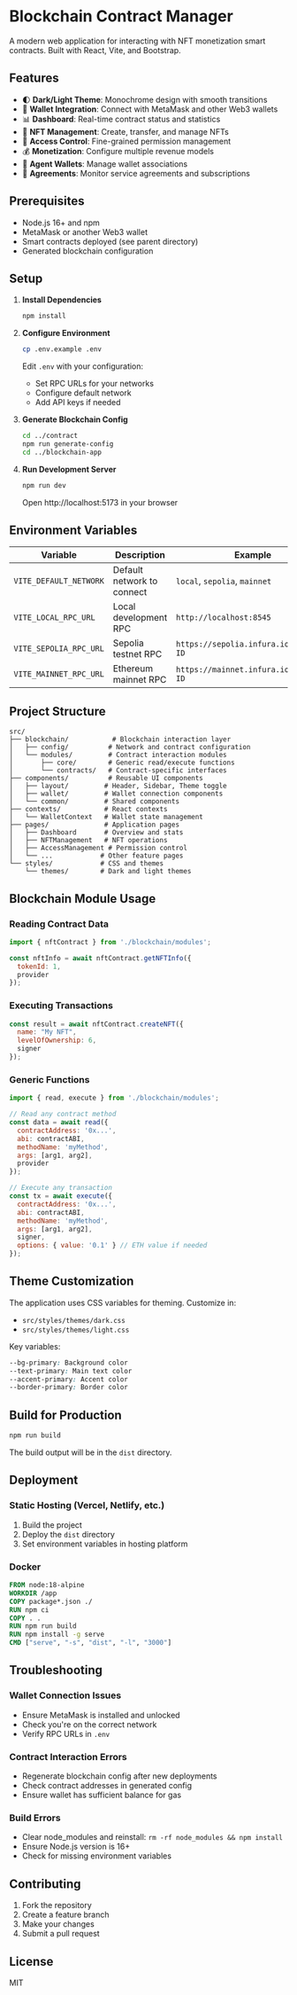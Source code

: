 # Blockchain Contract Manager

A modern web application for interacting with NFT monetization smart contracts. Built with React, Vite, and Bootstrap.

## Features

- 🌓 **Dark/Light Theme**: Monochrome design with smooth transitions
- 🔗 **Wallet Integration**: Connect with MetaMask and other Web3 wallets
- 📊 **Dashboard**: Real-time contract status and statistics
- 🎨 **NFT Management**: Create, transfer, and manage NFTs
- 🔐 **Access Control**: Fine-grained permission management
- 💰 **Monetization**: Configure multiple revenue models
- 👥 **Agent Wallets**: Manage wallet associations
- 📑 **Agreements**: Monitor service agreements and subscriptions

## Prerequisites

- Node.js 16+ and npm
- MetaMask or another Web3 wallet
- Smart contracts deployed (see parent directory)
- Generated blockchain configuration

## Setup

1. **Install Dependencies**
   ```bash
   npm install
   ```

2. **Configure Environment**
   ```bash
   cp .env.example .env
   ```
   Edit `.env` with your configuration:
   - Set RPC URLs for your networks
   - Configure default network
   - Add API keys if needed

3. **Generate Blockchain Config**
   ```bash
   cd ../contract
   npm run generate-config
   cd ../blockchain-app
   ```

4. **Run Development Server**
   ```bash
   npm run dev
   ```
   Open http://localhost:5173 in your browser

## Environment Variables

| Variable | Description | Example |
|----------|-------------|---------|
| `VITE_DEFAULT_NETWORK` | Default network to connect | `local`, `sepolia`, `mainnet` |
| `VITE_LOCAL_RPC_URL` | Local development RPC | `http://localhost:8545` |
| `VITE_SEPOLIA_RPC_URL` | Sepolia testnet RPC | `https://sepolia.infura.io/v3/YOUR-ID` |
| `VITE_MAINNET_RPC_URL` | Ethereum mainnet RPC | `https://mainnet.infura.io/v3/YOUR-ID` |

## Project Structure

```
src/
├── blockchain/           # Blockchain interaction layer
│   ├── config/          # Network and contract configuration
│   └── modules/         # Contract interaction modules
│       ├── core/        # Generic read/execute functions
│       └── contracts/   # Contract-specific interfaces
├── components/          # Reusable UI components
│   ├── layout/         # Header, Sidebar, Theme toggle
│   ├── wallet/         # Wallet connection components
│   └── common/         # Shared components
├── contexts/           # React contexts
│   └── WalletContext   # Wallet state management
├── pages/              # Application pages
│   ├── Dashboard       # Overview and stats
│   ├── NFTManagement   # NFT operations
│   ├── AccessManagement # Permission control
│   └── ...            # Other feature pages
└── styles/            # CSS and themes
    └── themes/        # Dark and light themes
```

## Blockchain Module Usage

### Reading Contract Data
```javascript
import { nftContract } from './blockchain/modules';

const nftInfo = await nftContract.getNFTInfo({ 
  tokenId: 1, 
  provider 
});
```

### Executing Transactions
```javascript
const result = await nftContract.createNFT({ 
  name: "My NFT", 
  levelOfOwnership: 6, 
  signer 
});
```

### Generic Functions
```javascript
import { read, execute } from './blockchain/modules';

// Read any contract method
const data = await read({
  contractAddress: '0x...',
  abi: contractABI,
  methodName: 'myMethod',
  args: [arg1, arg2],
  provider
});

// Execute any transaction
const tx = await execute({
  contractAddress: '0x...',
  abi: contractABI,
  methodName: 'myMethod',
  args: [arg1, arg2],
  signer,
  options: { value: '0.1' } // ETH value if needed
});
```

## Theme Customization

The application uses CSS variables for theming. Customize in:
- `src/styles/themes/dark.css`
- `src/styles/themes/light.css`

Key variables:
```css
--bg-primary: Background color
--text-primary: Main text color
--accent-primary: Accent color
--border-primary: Border color
```

## Build for Production

```bash
npm run build
```

The build output will be in the `dist` directory.

## Deployment

### Static Hosting (Vercel, Netlify, etc.)
1. Build the project
2. Deploy the `dist` directory
3. Set environment variables in hosting platform

### Docker
```dockerfile
FROM node:18-alpine
WORKDIR /app
COPY package*.json ./
RUN npm ci
COPY . .
RUN npm run build
RUN npm install -g serve
CMD ["serve", "-s", "dist", "-l", "3000"]
```

## Troubleshooting

### Wallet Connection Issues
- Ensure MetaMask is installed and unlocked
- Check you're on the correct network
- Verify RPC URLs in `.env`

### Contract Interaction Errors
- Regenerate blockchain config after new deployments
- Check contract addresses in generated config
- Ensure wallet has sufficient balance for gas

### Build Errors
- Clear node_modules and reinstall: `rm -rf node_modules && npm install`
- Ensure Node.js version is 16+
- Check for missing environment variables

## Contributing

1. Fork the repository
2. Create a feature branch
3. Make your changes
4. Submit a pull request

## License

MIT
